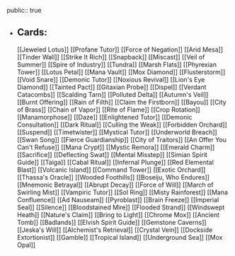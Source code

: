 public:: true
- ## Cards:
	[[Jeweled Lotus]]
	[[Profane Tutor]]
	[[Force of Negation]]
	[[Arid Mesa]]
	[[Tinder Wall]]
	[[Strike It Rich]]
	[[Snapback]]
	[[Miscast]]
	[[Veil of Summer]]
	[[Spire of Industry]]
	[[Tundra]]
	[[Marsh Flats]]
	[[Phyrexian Tower]]
	[[Lotus Petal]]
	[[Mana Vault]]
	[[Mox Diamond]]
	[[Flusterstorm]]
	[[Void Snare]]
	[[Demonic Tutor]]
	[[Noxious Revival]]
	[[Lion's Eye Diamond]]
	[[Tainted Pact]]
	[[Gitaxian Probe]]
	[[Dispel]]
	[[Verdant Catacombs]]
	[[Scalding Tarn]]
	[[Polluted Delta]]
	[[Autumn's Veil]]
	[[Burnt Offering]]
	[[Rain of Filth]]
	[[Claim the Firstborn]]
	[[Bayou]]
	[[City of Brass]]
	[[Chain of Vapor]]
	[[Rite of Flame]]
	[[Crop Rotation]]
	[[Manamorphose]]
	[[Daze]]
	[[Enlightened Tutor]]
	[[Demonic Consultation]]
	[[Dark Ritual]]
	[[Culling the Weak]]
	[[Forbidden Orchard]]
	[[Suspend]]
	[[Timetwister]]
	[[Mystical Tutor]]
	[[Underworld Breach]]
	[[Swan Song]]
	[[Fierce Guardianship]]
	[[City of Traitors]]
	[[An Offer You Can't Refuse]]
	[[Mana Crypt]]
	[[Mystic Remora]]
	[[Emerald Charm]]
	[[Sacrifice]]
	[[Deflecting Swat]]
	[[Mental Misstep]]
	[[Simian Spirit Guide]]
	[[Taiga]]
	[[Cabal Ritual]]
	[[Infernal Plunge]]
	[[Red Elemental Blast]]
	[[Volcanic Island]]
	[[Command Tower]]
	[[Exotic Orchard]]
	[[Thassa's Oracle]]
	[[Wooded Foothills]]
	[[Boseiju, Who Endures]]
	[[Mnemonic Betrayal]]
	[[Abrupt Decay]]
	[[Force of Will]]
	[[March of Swirling Mist]]
	[[Vampiric Tutor]]
	[[Sol Ring]]
	[[Misty Rainforest]]
	[[Mana Confluence]]
	[[Ad Nauseam]]
	[[Pyroblast]]
	[[Brain Freeze]]
	[[Imperial Seal]]
	[[Silence]]
	[[Bloodstained Mire]]
	[[Flooded Strand]]
	[[Windswept Heath]]
	[[Nature's Claim]]
	[[Bring to Light]]
	[[Chrome Mox]]
	[[Ancient Tomb]]
	[[Badlands]]
	[[Elvish Spirit Guide]]
	[[Gemstone Caverns]]
	[[Jeska's Will]]
	[[Alchemist's Retrieval]]
	[[Crystal Vein]]
	[[Dockside Extortionist]]
	[[Gamble]]
	[[Tropical Island]]
	[[Underground Sea]]
	[[Mox Opal]]
